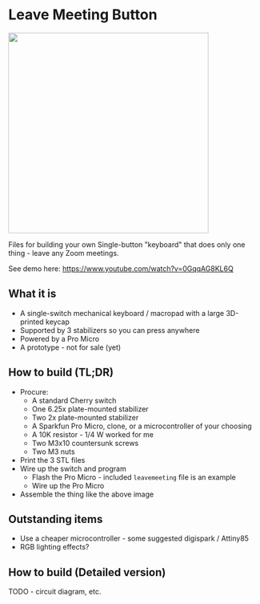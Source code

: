 # Leave Meeting Button

<img src="./blob/main/images/switch.jpg?raw=true" width="400" height="400"/>

Files for building your own Single-button "keyboard" that does only one thing - leave any Zoom meetings.

See demo here: https://www.youtube.com/watch?v=0GqqAG8KL6Q

## What it is

* A single-switch mechanical keyboard / macropad with a large 3D-printed keycap
* Supported by 3 stabilizers so you can press anywhere
* Powered by a Pro Micro
* A prototype - not for sale (yet)

## How to build (TL;DR)

* Procure:
  * A standard Cherry switch
  * One 6.25x plate-mounted stabilizer
  * Two 2x plate-mounted stabilizer
  * A Sparkfun Pro Micro, clone, or a microcontroller of your choosing
  * A 10K resistor - 1/4 W worked for me
  * Two M3x10 countersunk screws
  * Two M3 nuts
* Print the 3 STL files
* Wire up the switch and program
  * Flash the Pro Micro - included `leavemeeting` file is an example
  * Wire up the Pro Micro
* Assemble the thing like the above image

## Outstanding items

* Use a cheaper microcontroller - some suggested digispark / Attiny85
* RGB lighting effects?

## How to build (Detailed version)

TODO - circuit diagram, etc.

